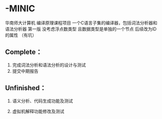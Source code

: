 # -MINIC
华南师大计算机 编译原理课程项目
一个C语言子集的编译器，包括词法分析器和语法分析器
第一版 没考虑浮点数类型 且数据类型是单独的一个节点 后续改为ID的属性
（有坑）
## Complete：

1. 完成词法分析和语法分析的设计与测试
2. 提交中期报告

## Unfinished：

1. 语义分析、代码生成功能及测试

2. 虚拟机解释功能修改及测试

   
